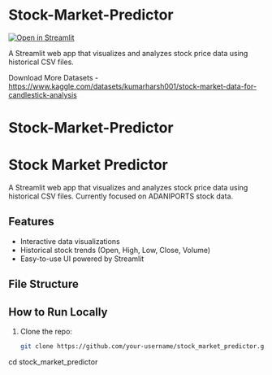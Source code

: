 #  Stock-Market-Predictor

[![Open in Streamlit](https://static.streamlit.io/badges/streamlit_badge_black_white.svg)](https://stock-market-predictor-4dp8c29i7nr5ebrebp28yt.streamlit.app/)

A Streamlit web app that visualizes and analyzes stock price data using historical CSV files. 

Download More Datasets - https://www.kaggle.com/datasets/kumarharsh001/stock-market-data-for-candlestick-analysis


# Stock-Market-Predictor
#  Stock Market Predictor

A Streamlit web app that visualizes and analyzes stock price data using historical CSV files. Currently focused on ADANIPORTS stock data.

##  Features

- Interactive data visualizations
- Historical stock trends (Open, High, Low, Close, Volume)
- Easy-to-use UI powered by Streamlit

##  File Structure

##  How to Run Locally

1. Clone the repo:
   ```bash
   git clone https://github.com/your-username/stock_market_predictor.git

cd stock_market_predictor
